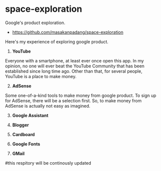 # space-exploration
Google's product exploration.
  * https://github.com/masakanpadang/space-exploration

Here's my experience of exploring google product.

1. **YouTube**

Everyone with a smartphone, at least ever once open this app. In my opinion, no one will ever beat the YouTube Community that has been established since long time ago. Other than that, for several people, YouTube is a place to make money. 

2. **AdSense**

Some one-of-a-kind tools to make money from google product. To sign up for AdSense, there will be a selection first. So, to make money from AdSense is actually not easy as imagined.

3. **Google Assistant**

4. **Blogger**

5. **Cardboard**

6. **Google Fonts**

7. **GMail**

#this respitory will be continously updated
